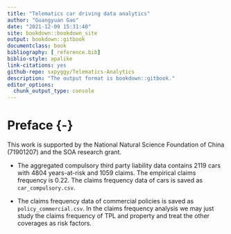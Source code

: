 ```yaml
--- 
title: "Telematics car driving data analytics"
author: "Guangyuan Gao"
date: "2021-12-09 15:31:40"
site: bookdown::bookdown_site
output: bookdown::gitbook
documentclass: book
bibliography: [_reference.bib]
biblio-style: apalike
link-citations: yes
github-repo: sxpyggy/Telematics-Analytics
description: "The output format is bookdown::gitbook."
editor_options: 
  chunk_output_type: console
---
```

# Preface {-}

This work is supported by the National Natural Science Foundation of China (71901207) and the SOA research grant.

- The aggregated compulsory third party liability data contains $2119$ cars with $4804$ years-at-risk and $1059$ claims. The empirical claims frequency is $0.22$. The claims frequency data of cars is saved as `car_compulsory.csv`.

- The claims frequency data of commercial policies is saved as `policy_commercial.csv`. In the claims frequency analysis we may just study the claims frequency of TPL and property and treat the other coverages as risk factors.



